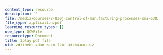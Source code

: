 ```yaml
---
content_type: resource
description: ''
file: /media/courses/2-830j-control-of-manufacturing-processes-sma-6303-spring-2008/2d719ebb4d366cc0f26f352641c0ca12_R4lUaI7VsK4.pdf
file_type: application/pdf
learning_resource_types: []
ocw_type: OCWFile
resourcetype: Document
title: 3play pdf file
uid: 2d719ebb-4d36-6cc0-f26f-352641c0ca12
---
```

